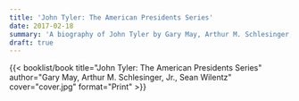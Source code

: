 ```yaml
---
title: 'John Tyler: The American Presidents Series'
date: 2017-02-18
summary: 'A biography of John Tyler by Gary May, Arthur M. Schlesinger, Jr., and Sean Wilentz'
draft: true
---
```


{{< booklist/book
title="John Tyler: The American Presidents Series"
author="Gary May, Arthur M. Schlesinger, Jr., Sean Wilentz"
cover="cover.jpg"
format="Print" >}}
